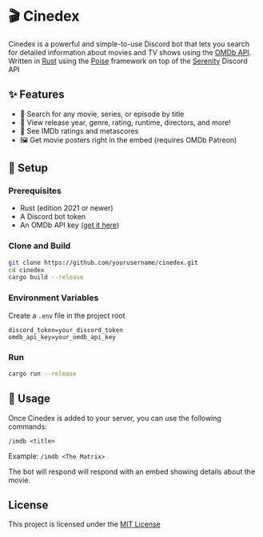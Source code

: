 # 🎬 Cinedex

Cinedex is a powerful and simple-to-use Discord bot that lets you search for detailed information about movies and TV shows using the [OMDb API](http://www.omdbapi.com/). Written in [Rust](https://www.rust-lang.org/) using the [Poise](https://github.com/serenity-rs/poise) framework on top of the [Serenity](https://github.com/serenity-rs/serenity) Discord API

## ✨ Features

- 🎥 Search for any movie, series, or episode by title
- 📆 View release year, genre, rating, runtime, directors, and more!
- 🌟 See IMDb ratings and metascores
- 🖼️ Get movie posters right in the embed (requires OMDb Patreon)

## 🔧 Setup

### Prerequisites

- Rust (edition 2021 or newer)
- A Discord bot token
- An OMDb API key ([get it here](http://www.omdbapi.com/apikey.aspx))

### Clone and Build

```bash
git clone https://github.com/yourusername/cinedex.git
cd cinedex
cargo build --release
```

### Environment Variables

Create a `.env` file in the project root

```env
discord_token=your_discord_token
omdb_api_key=your_omdb_api_key
```

### Run

```bash
cargo run --release
```

## 🧪 Usage

Once Cinedex is added to your server, you can use the following commands:

`/imdb <title>`

Example:
`/imdb <The Matrix>`

The bot will respond will respond with an embed showing details about the movie.

## License

This project is licensed under the [MIT License](LICENSE)
